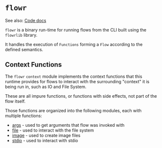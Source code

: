 # `flowr`

See also: [Code docs](http://andrewdavidmackenzie.github.io/flow/code/doc/flowr/index.html)

`flowr` is a binary run-time for running flows from the CLI built using the `flowrlib` library.

It handles the execution of `Functions` forming a `Flow` according to the defined semantics.

## Context Functions
The `flowr` `context` module implements the context functions that this runtime
provides for flows to interact with the surrounding "context" it is being run in, such as IO and File System.

These are all impure functions, or functions with side effects, not part of the flow itself.

Those functions are organized into the following modules, each with multiple functions:
* [args](src/cli/args/args.md) - used to get arguments that flow was invoked with
* [file](src/cli/file/file.md) - used to interact with the file system
* [image](src/cli/image/image.md) - used to create image files
* [stdio](src/cli/stdio/stdio.md) - used to interact with stdio